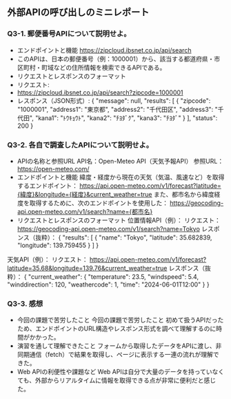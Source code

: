## 外部APIの呼び出しのミニレポート
### Q3-1. 郵便番号APIについて説明せよ。
* エンドポイントと機能
https://zipcloud.ibsnet.co.jp/api/search
* このAPIは、日本の郵便番号（例：1000001）から、該当する都道府県・市区町村・町域などの住所情報を検索できるAPIである。
* リクエストとレスポンスのフォーマット
* リクエスト:
* https://zipcloud.ibsnet.co.jp/api/search?zipcode=1000001
* レスポンス（JSON形式）:
{
  "message": null,
  "results": [
    {
      "zipcode": "1000001",
      "address1": "東京都",
      "address2": "千代田区",
      "address3": "千代田",
      "kana1": "ﾄｳｷｮｳﾄ",
      "kana2": "ﾁﾖﾀﾞｸ",
      "kana3": "ﾁﾖﾀﾞ"
    }
  ],
  "status": 200
}

### Q3-2. 各自で調査したAPIについて説明せよ。
* APIの名称と参照URL
API名：Open-Meteo API（天気予報API）
参照URL：https://open-meteo.com/
* エンドポイントと機能
緯度・経度から現在の天気（気温、風速など）を取得するエンドポイント：
https://api.open-meteo.com/v1/forecast?latitude={緯度}&longitude={経度}&current_weather=true
また、都市名から緯度経度を取得するために、次のエンドポイントを使用した：
https://geocoding-api.open-meteo.com/v1/search?name={都市名}
* リクエストとレスポンスのフォーマット
位置情報API（例）：
リクエスト：
https://geocoding-api.open-meteo.com/v1/search?name=Tokyo
レスポンス（抜粋）：
{
  "results": [
    {
      "name": "Tokyo",
      "latitude": 35.682839,
      "longitude": 139.759455
    }
  ]
}

天気API（例）：
リクエスト：
https://api.open-meteo.com/v1/forecast?latitude=35.68&longitude=139.76&current_weather=true
レスポンス（抜粋）：
{
  "current_weather": {
    "temperature": 23.5,
    "windspeed": 5.4,
    "winddirection": 120,
    "weathercode": 1,
    "time": "2024-06-01T12:00"
  }
}

### Q3-3. 感想
* 今回の課題で苦労したこと
今回の課題で苦労したこと
初めて扱うAPIだったため、エンドポイントのURL構造やレスポンス形式を調べて理解するのに時間がかかった。
* 演習を通して理解できたこと
フォームから取得したデータをAPIに渡し、非同期通信（fetch）で結果を取得し、ページに表示する一連の流れが理解できた。
* Web APIの利便性や課題など
Web APIは自分で大量のデータを持っていなくても、外部からリアルタイムに情報を取得できる点が非常に便利だと感じた。
